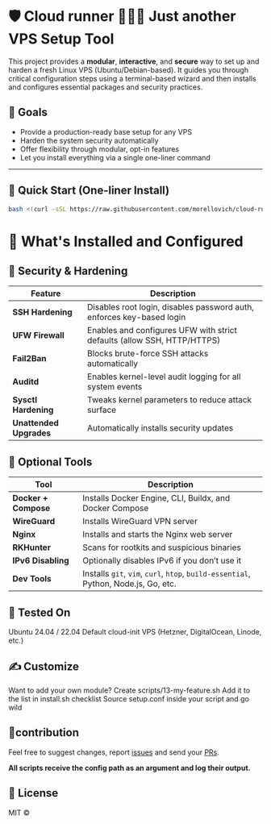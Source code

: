 # 🛡️ Cloud runner 🏃‍♂️‍➡️ Just another VPS Setup Tool

This project provides a **modular**, **interactive**, and **secure** way to set up and harden a fresh Linux VPS (Ubuntu/Debian-based). It guides you through critical configuration steps using a terminal-based wizard and then installs and configures essential packages and security practices.

## 🎯 Goals

- Provide a production-ready base setup for any VPS
- Harden the system security automatically
- Offer flexibility through modular, opt-in features
- Let you install everything via a single one-liner command

---

## 🚀 Quick Start (One-liner Install)

```bash
bash <(curl -sSL https://raw.githubusercontent.com/morellovich/cloud-runner/main/install.sh)
```

# 🧩 What's Installed and Configured
## 🔐 Security & Hardening ## 

| Feature                 | Description                                                             |
| ----------------------- | ----------------------------------------------------------------------- |
| **SSH Hardening**       | Disables root login, disables password auth, enforces key-based login   |
| **UFW Firewall**        | Enables and configures UFW with strict defaults (allow SSH, HTTP/HTTPS) |
| **Fail2Ban**            | Blocks brute-force SSH attacks automatically                            |
| **Auditd**              | Enables kernel-level audit logging for all system events                |
| **Sysctl Hardening**    | Tweaks kernel parameters to reduce attack surface                       |
| **Unattended Upgrades** | Automatically installs security updates                                 |


## 🧰 Optional Tools ##


| Tool                 | Description                                                                         |
| -------------------- | ----------------------------------------------------------------------------------- |
| **Docker + Compose** | Installs Docker Engine, CLI, Buildx, and Docker Compose                             |
| **WireGuard**        | Installs WireGuard VPN server                                                       |
| **Nginx**            | Installs and starts the Nginx web server                                            |
| **RKHunter**         | Scans for rootkits and suspicious binaries                                          |
| **IPv6 Disabling**   | Optionally disables IPv6 if you don’t use it                                        |
| **Dev Tools**        | Installs `git`, `vim`, `curl`, `htop`, `build-essential`, Python, Node.js, Go, etc. |

## 🧪 Tested On ##
Ubuntu 24.04 / 22.04
Default cloud-init VPS (Hetzner, DigitalOcean, Linode, etc.)

## ✍️ Customize ##
Want to add your own module?
Create scripts/13-my-feature.sh
Add it to the list in install.sh checklist
Source setup.conf inside your script and go wild

## 🤝contribution ##
Feel free to suggest changes, report [issues](https://github.com/morellovich/cloud-runner/issues) and send your [PRs](https://github.com/morellovich/cloud-runner/pulls).

**All scripts receive the config path as an argument and log their output.**

## 📝 License ## 
MIT ©
